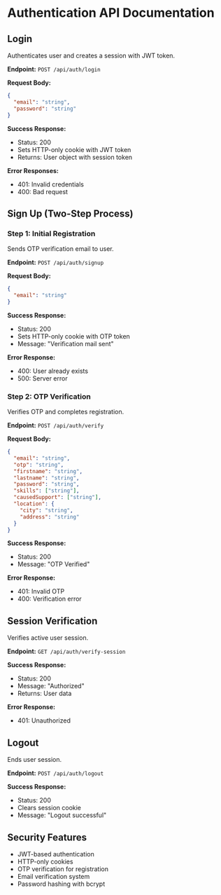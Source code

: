 # Authentication API Documentation

## Login
Authenticates user and creates a session with JWT token.

**Endpoint:** `POST /api/auth/login`

**Request Body:**
```json
{
  "email": "string",
  "password": "string"
}
```

**Success Response:**
- Status: 200
- Sets HTTP-only cookie with JWT token
- Returns: User object with session token

**Error Responses:**
- 401: Invalid credentials
- 400: Bad request

## Sign Up (Two-Step Process)

### Step 1: Initial Registration
Sends OTP verification email to user.

**Endpoint:** `POST /api/auth/signup`

**Request Body:**
```json
{
  "email": "string"
}
```

**Success Response:**
- Status: 200
- Sets HTTP-only cookie with OTP token
- Message: "Verification mail sent"

**Error Response:**
- 400: User already exists
- 500: Server error

### Step 2: OTP Verification
Verifies OTP and completes registration.

**Endpoint:** `POST /api/auth/verify`

**Request Body:**
```json
{
  "email": "string",
  "otp": "string",
  "firstname": "string",
  "lastname": "string",
  "password": "string",
  "skills": ["string"],
  "causedSupport": ["string"],
  "location": {
    "city": "string",
    "address": "string"
  }
}
```

**Success Response:**
- Status: 200
- Message: "OTP Verified"

**Error Response:**
- 401: Invalid OTP
- 400: Verification error

## Session Verification
Verifies active user session.

**Endpoint:** `GET /api/auth/verify-session`

**Success Response:**
- Status: 200
- Message: "Authorized"
- Returns: User data

**Error Response:**
- 401: Unauthorized

## Logout
Ends user session.

**Endpoint:** `POST /api/auth/logout`

**Success Response:**
- Status: 200
- Clears session cookie
- Message: "Logout successful"

## Security Features
- JWT-based authentication
- HTTP-only cookies
- OTP verification for registration
- Email verification system
- Password hashing with bcrypt
